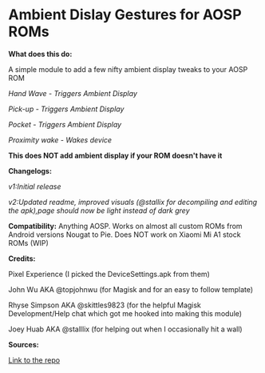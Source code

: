 # Ambient Dislay Gestures for AOSP ROMs





**What does this do:**

A simple module to add a few nifty ambient display tweaks to your AOSP ROM




*Hand Wave - Triggers Ambient Display*


*Pick-up - Triggers Ambient Display*


*Pocket - Triggers Ambient Display*


*Proximity wake - Wakes device*


**This does NOT add ambient display if your ROM doesn't have it**

**Changelogs:**

*v1:Initial release*


*v2:Updated readme, improved visuals (@stallix for decompiling and editing the  apk),page should now be light instead of dark grey*



**Compatibility:**
Anything AOSP. Works on almost all custom ROMs from Android versions Nougat to Pie. 
Does NOT work on Xiaomi Mi A1 stock ROMs (WIP)


**Credits:**

Pixel Experience (I picked the DeviceSettings.apk from them)

John Wu AKA @topjohnwu (for Magisk and for an easy to follow template)

Rhyse Simpson AKA @skittles9823 (for the helpful Magisk Development/Help chat which got me hooked into making this module)

Joey Huab AKA @stalllix (for helping out when I occasionally hit a wall)


**Sources:**

[Link to the repo](https://github.com/Magisk-Modules-Repo/ad_gestures)

